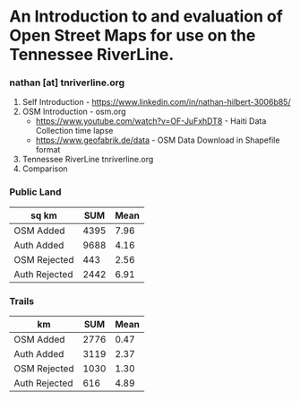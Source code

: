 

# An Introduction to and evaluation of Open Street Maps for use on the Tennessee RiverLine.

### nathan [at] tnriverline.org

 1. Self Introduction - https://www.linkedin.com/in/nathan-hilbert-3006b85/
 2. OSM Introduction - osm.org
    - https://www.youtube.com/watch?v=OF-JuFxhDT8 - Haiti Data Collection time lapse
    - https://www.geofabrik.de/data - OSM Data Download in Shapefile format
  3. Tennessee RiverLine tnriverline.org
  4. Comparison

### Public Land
sq km | SUM | Mean
--| -- | --
OSM Added | 4395 | 7.96
Auth Added | 9688 | 4.16
OSM Rejected | 443 | 2.56
Auth Rejected | 2442 | 6.91

### Trails

km | SUM | Mean
--| -- | --
OSM Added | 2776 | 0.47
Auth Added | 3119 | 2.37
OSM Rejected | 1030 | 1.30
Auth Rejected | 616 | 4.89
